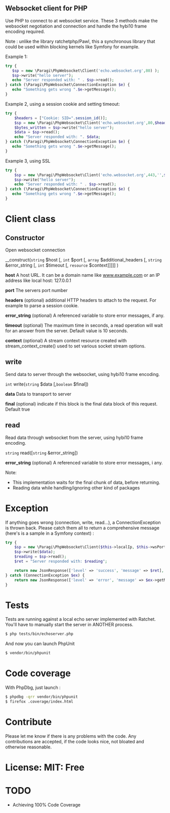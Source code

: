 ## Websocket client for PHP

Use PHP to connect to at websocket service.
These 3 methods make the websocket negotiation and connection and handle the hybi10 frame encoding required.

Note : unlike the library ratchetphp/Pawl, this a synchronous library that could be used within 
blocking kernels like Symfony for example.

Example 1:
```php
try {
   $sp = new \Paragi\PhpWebsocket\Client('echo.websocket.org',80) );
   $sp->write("hello server");
   echo "Server responded with: " . $sp->read();
} catch (\Paragi\PhpWebsocket\ConnectionException $e) {
   echo "Something gets wrong ".$e->getMessage();
}
```


Example 2, using a session cookie and setting timeout:
```php
try {
    $headers = ["Cookie: SID=".session_id()];
    $sp = new \Paragi\PhpWebsocket\Client('echo.websocket.org',80,$headers,$errstr,16);
    $bytes_written = $sp->write("hello server");
    $data = $sp->read();
    echo "Server responded with: ". $data;
} catch (\Paragi\PhpWebsocket\ConnectionException $e) {
   echo "Something gets wrong ".$e->getMessage();
}
```

Example 3, using SSL
```php
try {
    $sp = new \Paragi\PhpWebsocket\Client('echo.websocket.org',443,'',$errstr, 10,true) ) {
    $sp->write("hello server");
    echo "Server responded with: " . $sp->read();
} catch (\Paragi\PhpWebsocket\ConnectionException $e) {
   echo "Something gets wrong ".$e->getMessage();
}
```

# Client class

## Constructor

Open websocket connection

__construct(`string` $host [, `int` $port [, `array` $additional_headers [, `string` &error_string [, `int` $timeout [, `resource` $context]]]]] )

**host** A host URL. It can be a domain name like www.example.com or an IP address like local host: 127.0.0.1

**port**  The servers port number

**headers** (optional) additional HTTP headers to attach to the request. For example to parse a session cookie.

**error_string** (optional) A referenced variable to store error messages, if any.

**timeout** (optional) The maximum time in seconds, a read operation will wait for an answer from the server. Default value is 10 seconds.

**context** (optional) A stream context resource created with stream_context_create() used to set various socket stream options.

## write

Send data to server through the websocket, using hybi10 frame encoding.

`int` write(`string` $data [,`boolean` $final])

**data** Data to transport to server

**final** (optional) indicate if this block is the final data block of this request. Default true  

## read

Read data through websocket from the server, using hybi10 frame encoding.

`string` read([`string` &error_string])

**error_string** (optional) A referenced variable to store error messages, i any.

Note:
- This implementation waits for the final chunk of data, before returning.
- Reading data while handling/ignoring other kind of packages

# Exception

If anything goes wrong (connection, write, read...), a ConnectionException is thrown back.
Please catch them all to return a comprehensive message (here's is a sample in a Symfony context) :
```php
try {
    $sp = new \Paragi\PhpWebsocket\Client($this->localIp, $this->wsPort, ['X-Pusher: Symfony']);
    $sp->write($data);
    $reading = $sp->read();
    $ret = "Server responded with: $reading";

    return new JsonResponse(['level' => 'success', 'message' => $ret], Response::HTTP_OK);
} catch (ConnectionException $ex) {
    return new JsonResponse(['level' => 'error', 'message' => $ex->getMessage()], Response::HTTP_SERVICE_UNAVAILABLE);
}
```

# Tests
Tests are running against a local echo server implemented with Ratchet. You'll have to manually start the server in ANOTHER process.
```bash
$ php tests/bin/echoserver.php
```
And now you can launch PhpUnit
```bash
$ vendor/bin/phpunit 
```

# Code coverage
With PhpDbg, just launch :
```bash
$ phpdbg -qrr vendor/bin/phpunit
$ firefox .coverage/index.html
```

# Contribute

Please let me know if there is any problems with the code.
Any contributions are accepted, if the code looks nice, not bloated and otherwise reasonable.

# License: MIT: Free

# TODO

* Achieving 100% Code Coverage